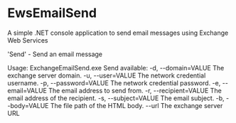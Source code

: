 # EwsEmailSend
A simple .NET console application to send email messages using Exchange Web Services

'Send' - Send an email message

Usage: ExchangeEmailSend.exe Send <options>
<options> available:
  -d, --domain=VALUE         The exchange server domain.
  -u, --user=VALUE           The network credential username.
  -p, --password=VALUE       The network credential password.
  -e, --email=VALUE          The email address to send from.
  -r, --recipient=VALUE      The email address of the recipient.
  -s, --subject=VALUE        The email subject.
  -b, --body=VALUE           The file path of the HTML body.
      --url                  The exchange server URL
